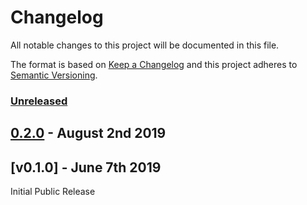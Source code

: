 # Changelog

All notable changes to this project will be documented in this file.

The format is based on [Keep a Changelog](http://keepachangelog.com/en/1.0.0/)
and this project adheres to [Semantic Versioning](http://semver.org/spec/v2.0.0.html).

### [Unreleased][HEAD]

## [0.2.0] - August 2nd 2019

## [v0.1.0] - June 7th 2019

Initial Public Release

[0.1.1]: https://github.com/Esri/solution.js/compare/a41f3b856898e7fbac679ffb44de1c38f55260e3...v0.1.1 "v0.1.1"
[0.2.0]: https://github.com/Esri/solution.js/compare/v0.1.1...v0.2.0 "v0.2.0"
[HEAD]: https://github.com/Esri/solution.js/compare/v0.2.0...HEAD "Unreleased Changes"
